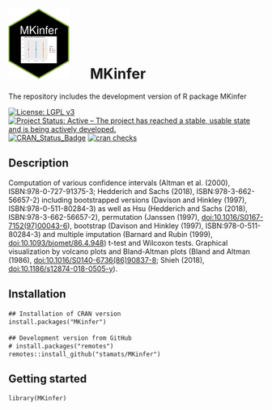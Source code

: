 # <img src="https://github.com/stamats/MKinfer/raw/master/hex-MKinfer.png" alt="MKinfer" width="120"/> &emsp; MKinfer
The repository includes the development version of R package MKinfer

[![License: LGPL v3](https://img.shields.io/badge/License-LGPL%20v3-blue.svg)](https://www.gnu.org/licenses/lgpl-3.0)
[![Project Status: Active – The project has reached a stable, usable state and is being actively developed.](https://www.repostatus.org/badges/latest/active.svg)](https://www.repostatus.org/#active)
[![CRAN_Status_Badge](http://www.r-pkg.org/badges/version/MKinfer)](http://cran.r-project.org/package=MKinfer)
[![cran checks](https://cranchecks.info/badges/summary/MKinfer)](https://cran.r-project.org/web/checks/check_results_MKinfer.html)

## Description
Computation of various confidence intervals (Altman et al. (2000), ISBN:978-0-727-91375-3; 
Hedderich and Sachs (2018), ISBN:978-3-662-56657-2) including bootstrapped versions 
(Davison and Hinkley (1997), ISBN:978-0-511-80284-3) as well as 
Hsu (Hedderich and Sachs (2018), ISBN:978-3-662-56657-2), 
permutation (Janssen (1997), <doi:10.1016/S0167-7152(97)00043-6>), 
bootstrap (Davison and Hinkley (1997), ISBN:978-0-511-80284-3) and 
multiple imputation (Barnard and Rubin (1999), <doi:10.1093/biomet/86.4.948>) t-test
and Wilcoxon tests. Graphical visualization by volcano plots and Bland-Altman plots 
(Bland and Altman (1986), <doi:10.1016/S0140-6736(86)90837-8>; Shieh (2018), 
<doi:10.1186/s12874-018-0505-y>).

## Installation

```{r, eval = FALSE}
## Installation of CRAN version
install.packages("MKinfer")

## Development version from GitHub
# install.packages("remotes")
remotes::install_github("stamats/MKinfer")
```

## Getting started

```{r}
library(MKinfer)
```
